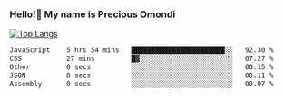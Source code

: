 ### Hello!👋 My name is Precious Omondi 

[![Top Langs](https://github-readme-stats.vercel.app/api/top-langs/?username=Presho99&langs_count=8&theme=dark)](https://github.com/Presho99/github-readme-stats)



<!--START_SECTION:waka-->

```txt
JavaScript    5 hrs 54 mins   ███████████████████████░░   92.30 %
CSS           27 mins         █▓░░░░░░░░░░░░░░░░░░░░░░░   07.27 %
Other         0 secs          ░░░░░░░░░░░░░░░░░░░░░░░░░   00.15 %
JSON          0 secs          ░░░░░░░░░░░░░░░░░░░░░░░░░   00.11 %
Assembly      0 secs          ░░░░░░░░░░░░░░░░░░░░░░░░░   00.07 %
```

<!--END_SECTION:waka-->

